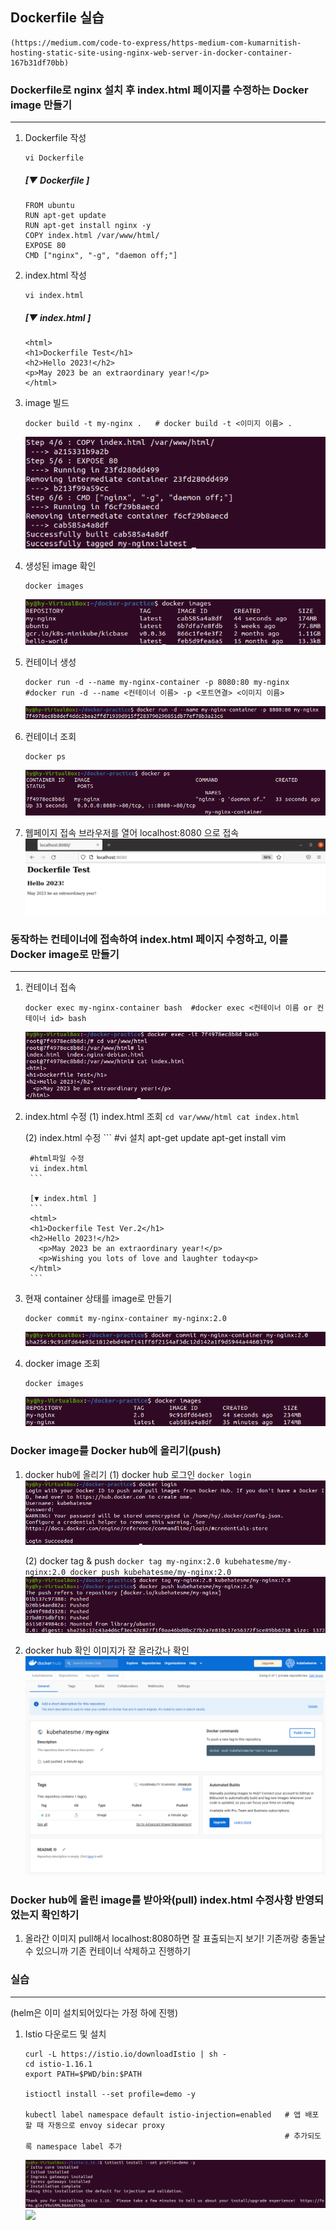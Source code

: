 ## Dockerfile 실습 
    (https://medium.com/code-to-express/https-medium-com-kumarnitish-hosting-static-site-using-nginx-web-server-in-docker-container-167b31df70bb)

    
### Dockerfile로 nginx 설치 후 index.html 페이지를 수정하는 Docker image 만들기
---
1. Dockerfile 작성
    ```
    vi Dockerfile
    ```
    
    ##### [▼ Dockerfile ]
      ```
      FROM ubuntu
      RUN apt-get update
      RUN apt-get install nginx -y
      COPY index.html /var/www/html/
      EXPOSE 80
      CMD ["nginx", "-g", "daemon off;"]
      ```

2. index.html 작성
    ```
    vi index.html
    ```
    
    ##### [▼ index.html ]
      ```
      <html>
      <h1>Dockerfile Test</h1>
      <h2>Hello 2023!</h2>
      <p>May 2023 be an extraordinary year!</p>
      </html>
      ```
      
3. image 빌드
    ```
    docker build -t my-nginx .   # docker build -t <이미지 이름> .
    ```
    ![](https://github.com/KubeHatesMe/datacon-k8s/blob/master/image/build-image.png?raw=true)
    
    
4. 생성된 image 확인
    ```
    docker images
    ```
    ![](https://github.com/KubeHatesMe/datacon-k8s/blob/master/image/docker-images.png?raw=true)
    

5. 컨테이너 생성 
    ```
    docker run -d --name my-nginx-container -p 8080:80 my-nginx   #docker run -d --name <컨테이너 이름> -p <포트연결> <이미지 이름>
    ```
    ![](https://github.com/KubeHatesMe/datacon-k8s/blob/master/image/docker-run.png?raw=true)

    
6. 컨테이너 조회
    ```
    docker ps
    ```
    ![](https://github.com/KubeHatesMe/datacon-k8s/blob/master/image/docker-ps.png?raw=true)
    
7. 웹페이지 접속
    브라우저를 열어 localhost:8080 으로 접속
    ![](https://github.com/KubeHatesMe/datacon-k8s/blob/master/image/dockerfile-nginx-web.png?raw=true)
    


### 동작하는 컨테이너에 접속하여 index.html 페이지 수정하고, 이를 Docker image로 만들기
---
1. 컨테이너 접속
    ```
    docker exec my-nginx-container bash  #docker exec <컨테이너 이름 or 컨테이너 id> bash
    ```
    ![](https://github.com/KubeHatesMe/datacon-k8s/blob/master/image/docker-exec.png?raw=true)
    
2. index.html 수정
    (1) index.html 조회
        ```
        cd var/www/html
        cat index.html
        ```

    (2) index.html 수정
        ```
        #vi 설치
        apt-get update
        apt-get install vim

        #html파일 수정
        vi index.html
        ```
        
        [▼ index.html ]
        ```
        <html>
        <h1>Dockerfile Test Ver.2</h1>
        <h2>Hello 2023!</h2>
          <p>May 2023 be an extraordinary year!</p>
          <p>Wishing you lots of love and laughter today<p>
        </html>
        ```

3. 현재 container 상태를 image로 만들기
    ```
    docker commit my-nginx-container my-nginx:2.0
    ```
    ![](https://github.com/KubeHatesMe/datacon-k8s/blob/master/image/docker-commit.png?raw=true)


4. docker image 조회
    ```
    docker images
    ```
    ![](https://github.com/KubeHatesMe/datacon-k8s/blob/master/image/docker-images-ver2.png?raw=true)
   

### Docker image를 Docker hub에 올리기(push)
1. docker hub에 올리기
    (1) docker hub 로그인
        ```
        docker login
        ```
        ![](https://github.com/KubeHatesMe/datacon-k8s/blob/master/image/docker-login.png?raw=true)

    (2) docker tag & push
        ```
        docker tag my-nginx:2.0 kubehatesme/my-nginx:2.0
        docker push kubehatesme/my-nginx:2.0
        ```
        ![](https://github.com/KubeHatesMe/datacon-k8s/blob/master/image/docker-tag-push.png?raw=true)
        

2. docker hub 확인
    이미지가 잘 올라갔나 확인
    ![](https://github.com/KubeHatesMe/datacon-k8s/blob/master/image/docker-hub-my-nginx-pushed.png?raw=true)
    

### Docker hub에 올린 image를 받아와(pull) index.html 수정사항 반영되었는지 확인하기
1. 올라간 이미지 pull해서 localhost:8080하면 잘 표출되는지 보기!
    기존꺼랑 충돌날 수 있으니까 기존 컨테이너 삭제하고 진행하기



### 실습
---
(helm은 이미 설치되어있다는 가정 하에 진행)
1. Istio 다운로드 및 설치
    ```
    curl -L https://istio.io/downloadIstio | sh -
    cd istio-1.16.1
    export PATH=$PWD/bin:$PATH
    
    istioctl install --set profile=demo -y
    
    kubectl label namespace default istio-injection=enabled   # 앱 배포할 때 자동으로 envoy sidecar proxy 
                                                              # 추가되도록 namespace label 추가                     
    ```
    ![](https://github.com/KubeHatesMe/datacon-k8s/blob/master/image/istio-install.png?raw=true)
    ![](https://github.com/KubeHatesMe/datacon-k8s/blob/master/image/istio-inject.png?raw=true)
